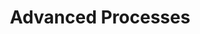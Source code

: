 ---
title: Advanced Processes
layout: auto_contents
nav_order: 2
has_children: true
parent: 12DTC
preamble: |
  In Advanced Processes, you will work on a project to design and develop a program. This unit will be assessed based on the following standard:
  
  * Internal assessments (7 credits)
      * [**AS91897**: Use advanced processes to develop a digital technologies outcome](https://www.nzqa.govt.nz/nqfdocs/ncea-resource/achievements/2019/as91897.pdf) (6 credits)
  
  The standard requires you to produce a lot of documentation. It is important that you keep all of the work that you do for this unit together. Please make sure that **OneDrive** is installed on your computer, running, and connected to your Onslow College account.

  > If you lose access to your work because you saved it on a school computer and did not save it to OneDrive, **YOU WILL NOT BE GIVEN AN EXTENSION**!

  <br>
categories:
  - projman:
    category_name: Project management
    category_items:
      - the_task:
        item_name: The Task
        item_desc: An explanation of the standard and task for Term 2 and 3
        item_icon: 💬
        item_page: task
      - resources:
        item_name:
        item_icon:
        item_desc: |
                   <a href="https://onslowcollege.sharepoint.com/:w:/s/12DTC2022/EdVOjaHd1HpLjp-Acc4Ii_EBcT-BNCVS5nxC-MnqTmRiJg?e=deHKyK">Project management portfolio</a>
        item_page:
      - implications:
        item_name: Relevant implications
        item_desc: What aspects do you need to consider relating to the project to ensure its success?
        item_icon: 🤔
        item_page: implications
  - projman:
    category_name: Project Management
    category_items:
      - decomp:
        item_name: Decomposition
        item_desc: Learn to decompose a project into components
        item_icon: 🪵
        item_page: processes
      - iterative:
        item_name: Iterative development
        item_desc: Learn iterative development methodologies and tools
        item_icon: 📝
        item_page: planning
      - project_boards:
        item_name: Project boards
        item_desc: Create project boards to keep track of what components you work on
        item_icon: 📊
        item_page: project-boards
      - version_control:
        item_name: Version control
        item_desc: Track your iteration outcomes
        item_icon: 🐱
        item_page: versions
      - testing_trialling:
        item_name: Testing & trialling
        item_desc: Make sure your components work — and are the best they can be
        item_icon: 🧪
        item_page: trialling
---